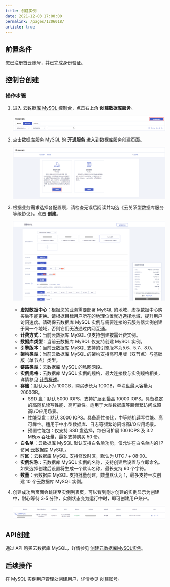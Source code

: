 ```yaml
---
title: 创建实例
date: 2021-12-03 17:00:00
permalink: /pages/1206018/
article: true
---
```



## 前置条件

您已注册首云账号，并已完成身份验证。

## 控制台创建

### 操作步骤

1. 进入 [云数据库 MySQL 控制台](https://console.capitalonline.net/dbinstances)，点击右上角 **创建数据库服务**。

   ![创建实例-控制台](./../../pic/mysql_console.png)

2. 点击数据库服务 MySQL 的 **开通服务** 进入到数据库服务创建页面。

   ![创建实例-选择MySQL](./../../pic/mysql_choose.png)

3. 根据业务需求选择各配置项，请检查无误后阅读并勾选《云关系型数据库服务等级协议》，点击 **创建**。

   ![创建实例-创建页](./../../pic/mysql_create.png)

   + **虚拟数据中心**：根据您的业务需要部署 MySQL 的地域，虚拟数据中心购买后不能更换。请根据目标用户所在的地理位置就近选择地域，提升用户访问速度。请确保云数据库 MySQL 实例与需要连接的云服务器实例创建于同一个地域，否则它们无法通过内网互通。
   + **计费方式**：当前云数据库 MySQL 仅支持创建按需计费实例。
   + **数据库类型**：当前云数据库 MySQL 仅支持创建 MySQL 实例。
   + **引擎版本**：当前云数据库 MySQL 支持的引擎版本为5.6、5.7、8.0。
   + **架构类型**：当前云数据库 MySQL 的架构支持高可用版（双节点）与基础版（单节点）类型。
   + **链路类型**：云数据库 MySQL 的私网网段。
   + **实例规格**：云数据库 MySQL 实例的规格，最大连接数与实例规格相关，详情参见 [计费概述](./../../03.购买指南/00.计费概述.md)。
   + **存储**：默认大小为 100GB，购买步长为 100GB，单块盘最大容量为 2000GB。
     + SSD 盘：默认 5000 IOPS，支持扩展到最高 10000 IOPS。具备稳定的高随机读写性能、高可靠性。适用于大型数据库等超频繁访问或超高I/O应用场景。
     + 性能型盘：默认 3000 IOPS。具备高性价比，中等随机读写性能、高可靠性。适用于中小型数据库、日志等频繁访问或高I/O应用场景。
     + 预置性能包：仅支持 SSD 盘选择，每份可扩展 100 IOPS 及 3.2 MBps 吞吐量，最多支持购买 50 份。
   + **白名单**：云数据库 MySQL 默认支持白名单功能，仅允许在白名单内的 IP 访问 云数据库 MySQL。
   + **时区**：云数据库 MySQL 支持修改时区，默认为 UTC / + 08:00。
   + **实例名称**：云数据库 MySQL 实例的名称，支持创建后设置与立即命名。如果选择创建后设置将生成一个默认名称，最长支持 60 个字符。
   + **数量**：云数据库 MySQL 支持批量创建，数量默认为 1，最多支持一次创建 10 个云数据库 MySQL 实例。

4. 创建成功后页面会跳转至实例列表页，可以看到刚才创建的实例显示为创建中，耐心等待 3-5 分钟，实例状态变为运行中时，即可创建用户账户。

   ![创建实例-创建成功](./../../pic/mysql_sucess.png)

## API创建

通过 API 购买云数据库 MySQL，详情参见 [创建云数据库MySQL实例](./../../08.API文档/02.实例相关接口/02.创建云数据库MySQL实例.md)。

## 后续操作

在 MySQL 实例用户管理处创建用户，详情参见 [创建账号](./../04.账号管理/00.创建账号.md)。
